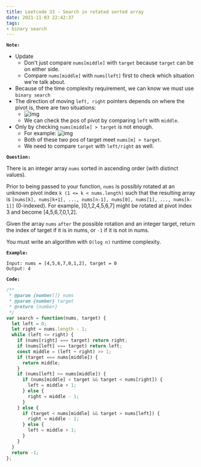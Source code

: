 ```yaml
---
title: Leetcode 33 - Search in rotated sorted array
date: 2021-11-03 22:42:37
tags:
- binary search
---
```

**`Note:`**
- Update
  - Don't just compare `nums[middle]` with `target` because `target` can be on either side.
  - Compare `nums[middle]` with `nums[left]` first to check which situation we're talk about.
- Because of the time complexity requirement, we can know we must use `binary search`
- The direction of moving `left, right` pointers depends on where the pivot is, there are two situations:
  - ![img](https://i.imgur.com/wQv14wo.png)
  - We can check the pos of pivot by comparing `left` with `middle`.
- Only by checking `nums[middle] > target` is not enough.
  - For example: ![img](https://i.imgur.com/zW55TqT.png)
  - Both of these two pos of target meet `nums[m] > target`.
  - We need to compare `target` with `left/right` as well.
  
**`Question:`**

There is an integer array `nums` sorted in ascending order (with distinct values).

Prior to being passed to your function, `nums` is possibly rotated at an unknown pivot index `k (1 <= k < nums.length)` such that the resulting array is `[nums[k], nums[k+1], ..., nums[n-1], nums[0], nums[1], ..., nums[k-1]]` (0-indexed). For example, [0,1,2,4,5,6,7] might be rotated at pivot index 3 and become [4,5,6,7,0,1,2].

Given the array `nums` `after` the possible rotation and an integer target, return the index of target if it is in nums, or `-1` if it is not in nums.

You must write an algorithm with `O(log n)` runtime complexity.

**`Example:`**
```
Input: nums = [4,5,6,7,0,1,2], target = 0
Output: 4
```

**`Code:`**
```javascript
/**
 * @param {number[]} nums
 * @param {number} target
 * @return {number}
 */
var search = function(nums, target) {
  let left = 0;
  let right = nums.length - 1;
  while (left <= right) {
    if (nums[right] === target) return right;
    if (nums[left] === target) return left;
    const middle = (left + right) >> 1;
    if (target === nums[middle]) {
      return middle;
    }
    if (nums[left] >= nums[middle]) {
      if (nums[middle] < target && target < nums[right]) {
        left = middle + 1;
      } else {
        right = middle - 1;
      }
    } else {
      if (target < nums[middle] && target > nums[left]) {
        right = middle - 1;
      } else {
        left = middle + 1;
      }
    }
  }
  return -1;
};
```